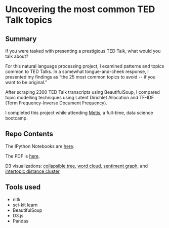 # Uncovering the most common TED Talk topics

## Summary

If you were tasked with presenting a prestigious TED Talk, what would you talk about?

For this natural language processing project, I examined patterns and topics common to TED Talks. In a somewhat tongue-and-cheek response, I presented my findings as “the 25 most common topics to avoid -- if you want to be original.”

After scraping 2300 TED Talk transcripts using BeautifulSoup, I compared topic modelling techniques using Latent Dirichlet Allocation and TF-IDF (Term Frequency-Inverse Document Frequency). 

I completed this project while attending [Metis](https://www.thisismetis.com/), a full-time, data science bootcamp. 

## Repo Contents

The IPython Notebooks are [here](https://github.com/brianturn/ted-talks-topics/tree/master/notebooks).

The PDF is [here](https://github.com/brianturn/ted-talks-topics/blob/master/presentation/turner_presentation_ted.pdf). 

D3 visualizations: [collapsible tree](http://bl.ocks.org/anonymous/21033ce472e9f6699acd7597c47325ec), [word cloud](https://github.com/brianturn/ted-talks-topics/blob/master/viz_ted/word_cloud.png), [sentiment graph](https://github.com/brianturn/ted-talks-topics/blob/master/viz_ted/sentiments_viz.png), and [intertopic distance cluster](https://github.com/brianturn/ted-talks-topics/blob/master/viz_ted/intertopic_distance.png)

## Tools used
- nltk
- sci-kit learn
- BeautifulSoup
- D3.js
- Pandas
